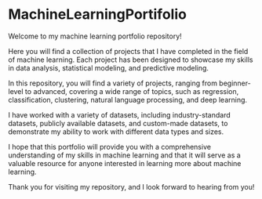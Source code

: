 # MachineLearningPortifolio

Welcome to my machine learning portfolio repository!

Here you will find a collection of projects that I have completed in the field of machine learning. Each project has been designed to showcase my skills in data analysis, statistical modeling, and predictive modeling.

In this repository, you will find a variety of projects, ranging from beginner-level to advanced, covering a wide range of topics, such as regression, classification, clustering, natural language processing, and deep learning.

I have worked with a variety of datasets, including industry-standard datasets, publicly available datasets, and custom-made datasets, to demonstrate my ability to work with different data types and sizes.

I hope that this portfolio will provide you with a comprehensive understanding of my skills in machine learning and that it will serve as a valuable resource for anyone interested in learning more about machine learning.

Thank you for visiting my repository, and I look forward to hearing from you!